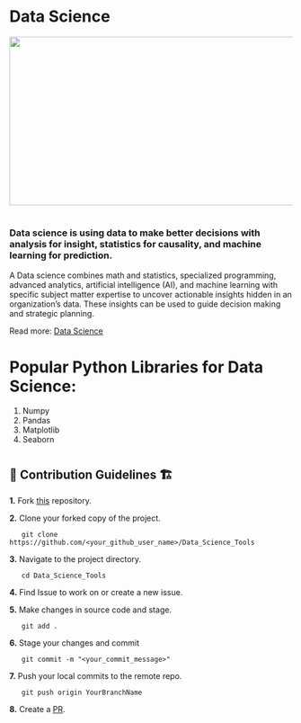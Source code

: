 # Data Science

<div  align="center" >
    <img  src="https://thedatascientist.com/wp-content/uploads/2019/06/what-is-data-science.jpg" height="300px" width="600px" />
</div>


#
### **Data science is using data to make better decisions with analysis for insight, statistics for causality, and machine learning for prediction.**


A Data science combines math and statistics, specialized programming, advanced analytics, artificial intelligence (AI), and machine learning with specific subject matter expertise to uncover actionable insights hidden in an organization’s data. These insights can be used to guide decision making and strategic planning.


Read more: [Data Science](https://towardsdatascience.com/what-is-data-science-8c8fbaef1d37)


# Popular Python Libraries for Data Science:
1. Numpy
2. Pandas
3. Matplotlib
4. Seaborn


#
## 📌 Contribution Guidelines 🏗 



**1.**  Fork [this](https://github.com/Git-For-Geeks/Data_Science_Tools) repository.

**2.**  Clone your forked copy of the project.

```
   git clone https://github.com/<your_github_user_name>/Data_Science_Tools
```

**3.** Navigate to the project directory.

```
   cd Data_Science_Tools
```
**4.** Find Issue to work on or create a new issue.

**5.** Make changes in source code and stage.
```
   git add .
```

**6.** Stage your changes and commit
```
   git commit -m "<your_commit_message>"
```

**7.** Push your local commits to the remote repo.

```
   git push origin YourBranchName
```

**8.** Create a [PR](https://help.github.com/en/github/collaborating-with-issues-and-pull-requests/creating-a-pull-request).




